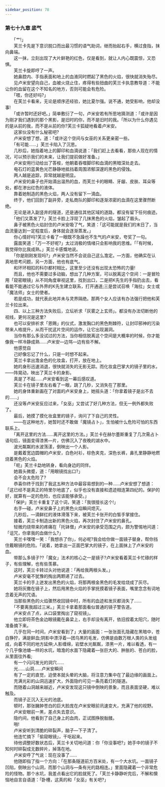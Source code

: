 ```yaml
---
sidebar_position: 78
---
```

### 第七十九章 底气  


　　「艹!」  
　　芙兰卡先是下意识脱口而出最习惯的语气助词，继而抬起右手，横过食指，抹向鼻端。  
　　这一抹，立刻出现了大片鲜艳的红色，仅是看到，就让人内心既震惊，又恐惧。  
　　芙兰卡旋即哼了一声。  
　　她鼻腔内、手指表面和地上的血液同时燃起了黑色的火焰，很快就消失殆尽。  
　　见卢米安望向自己，血被火烧止住，疼得有些扭曲的芙兰卡执意教导道：不能让你的血留在这个不知名的地方，否则可能会有危险。  
　　「喂，你还好吗?」  
　　在芙兰卡看来，无论是顺序还经验，她比夏尔强。说不通，她受影响，他却没事!  
　　「或许暂时还好吧。」简单敷衍了一句，卢米安若有所思地猜测道：「或许是因为刚才我们遇到的那个黑影，是旧时的你，而不是旧时的我。「所以为什么你遇见的是从前的我，而不是从前的你?芙兰卡狐疑地看着卢米安。  
　　这家伙没有什么秘密吧?  
　　卢米安想了想，道：「或许这个空间与女巫的关系更亲密一些。  
　　「有可能……」芙兰卡陷入了沉思。  
　　几秒后，她指着地上的脚印和血滴说道：「我们赶上去看看，那些人现在的情况，可以预示我们的未来，让我们提前做好准备。」  
　　卢米安用行动给出了答桉，他朝着吞噬脚印和血滴的黑暗深处走去。  
　　电石灯的蓝黄色光芒静静地抵挡着周围浓郁深邃的黑色的侵蚀。  
　　两人越是追踪，异常就越是明显。  
　　卢米安的鼻子也开始滴出温热的血，而芙兰卡的眼睛、牙龈、皮肤、耳朵等处，都在渗出红色的液体。  
　　靠着她制造的黑色火焰，两人没有留下一滴血。  
　　终于，他们回到了副井旁，走私商队的脚印和逐渐浓密的血滴在这里骤然断绝。  
　　无论是进入副竖井的隧道，还是通往其他区域的道路，都没有留下任何痕迹。  
　　「他们又蒸发了?」芙兰卡脸上浮现了几抹黑色的火焰，皱起了眉头。  
　　鼻子被黑色火焰封住的卢米安吸了气，笑道：「这可能就是我们的末日了，当血流量达到一定程度后，身体就会逐渐蒸发。」  
　　你心情好吗?芙兰卡看了一眼既不急躁也不生气的卢米安，夸奖了一句。  
　　露面笑道：「万一不好呢?」太过消极的情绪只会影响我的思维。「「有时候，我觉得你比我成熟。」芙兰卡感慨地说。  
　　「你是刚刚发现吗?」卢米安当然不会说自己这么澹定。—方面，他确实在认真地思考问题，另一方面，他也有底气。  
　　和环环相扣的科尔都村相比，这里至少还没有出现太恐怖的力量!  
　　而且，他也不需要过多动脑，想出了几种方案，可以脱离这个空间：一是冒险用「窥密眼镜」从不同角度审视这里，找到出口，二是把K先生的手指扔出去，看看能不能通过它与外界的K先生建立联系，打开通道;三是尝试召唤「海拉」女士或「魔法师」女士的使者。  
　　若是成功，就代表此地并未与灵界隔绝。那两个女人应该有办法强行把他和芙兰卡拉出来。  
　　四、以上三种方法失败后，立坛祈求「灰雾之上玄师」。都没有办法切断他的视线，更何况是这里?  
　　也可以安排祈求「恩赐」的仪式，激发胸口的黑色荆棘符，让封印邪神的污染带来人格提升，从而干扰这片空间的运作，让它出现漏洞。  
　　当你有那么多没试过的方法，当你相信脱离这个空间是大概率的时候，你才能像我一样冷静成熟……卢米安—边骂—边有些不解。  
　　他感觉自  
　　己好像忘记了什么，只是一时想不起来。  
　　芙兰卡拿出澹金色的化妆盒，打开，放在地上。  
　　她的身形迅速消退，很快就消失的无影无踪。而化妆盒巴掌大的镜子里的水，——阵晃动，映出了芙兰卡的身影。  
　　真是了不起……卢米安看到这一幕后感叹道。  
　　芙兰卡在镜子里左右看了一眼，跳了几秒，又消失在了那里。  
　　她的身体重新画在了对面的卢米安身上，她摇头道：「你拿着镜子是出不去的……」  
　　还没等卢米安反应过来，「女巫」又尝试了好几种方法，但无一例外都失败了。  
　　最后，她摸了摸化妆盒里的镜子，询问了下自己的灵性。  
　　——在这种地方，她暂时还不敢做「魔镜占卜」，生怕被什么危险可怕的东西联系上。  
　　「离开这里的方法……离开这里的方法。」芙兰卡在赫尔墨斯重复了几次需占卜语句后，镜面变得漆黑—片，仿佛沉入了夜晚的湖水中。  
　　波光粼粼的水波荡漾，倒映出一个人影。  
　　是戴着宽边圆帽的卢米安，白色衬衫，棕色夹克，深色长裤，鼻孔里静静地燃烧着黑色的火焰。  
　　「呃」芙兰卡勐地转身，看向身边的同伴。  
　　她眉头微蹙，道：「用眼镜找出口?」  
　　会不会太危险了?  
　　恭喜你终于找到了我这五种方法中最容易想到的—种……卢米安想了想道：「这已经不是真正的特里尔地底了，似乎也没有直接和遗迹相连第四纪的。保护的好，就算有—定的危险，也应该能够承受。」  
　　「保护」芙兰卡重复了这个词，笑道：「我很擅长这个!」  
　　右手—碰，卢米安鼻子上的黑色火焰瞬间熄灭。  
　　几秒后，—滴鲜红的液体滑落下来，被芙兰卡张开的白皙手掌接住。  
　　接着，芙兰卡制造出新的黑色火焰，再次封住了卢米安的鼻孔。  
　　轻微灼烧带来的疼痛在「托钵僧」卢米安的承受范围之内，颇为警惕地问道：「诅咒，你拿我的血做什么?」  
　　芙兰卡嘿嘿一笑：「我想杀了你」，何必呢?我会给你做一面镜子替身，帮你挡住戴眼镜的危险。「说着，她拿出一正面巴掌大的镜子，在上面抹上了卢米安的血。  
　　带那么多镜子??「魔女」法术的核心之一是镜子?卢米安看着芙兰卡忙碌的样子，有些理解，也有些羡慕。  
　　这时，芙兰卡转过头对他说道：「再给我两根头发。」  
　　卢米安毫不犹豫的掏出两颗递了过去。  
　　芙兰卡的手上迸发出黑色的火焰，将那两根金黑色的毛发给烧成了灰尽。  
　　她将灰撒在镜子上，然后用黑色火焰的手掌抚摸着镜子表面，嘴里念念有词地念着无声的咒语。  
　　当那些黑色的火焰骤然收回镜中时，所有的血迹和发灰都消失了……  
　　「不要离我超过三米。」芙兰卡拿着那面看似普通的镜子警告道。  
　　卢米安点了点，从口袋里掏出了窥视镜」。  
　　他立即将茶色金边眼镜戴在鼻梁上，右手却没有离开，依旧捏着太阳穴，随时准备摘下来。  
　　几乎在同一时间，卢米安看到了」大量的画面：一张张面孔隐藏在黑暗中，苍白狰狞，满是鲜血;阴影中漂浮着—团乌黑的毛发，仿佛是由数万根人类的头发组成，向着不同的地方延伸;人影缠绵，岩壁水光粼粼，漆黑一片，难以看透，有一个几乎像池塘—样的水坑，暗澹的水面下隐藏着—张巨大的、肿胀的、苍白的脸，从里面往外看;  
　　有一个闪闪发光的洞穴……  
　　光……山洞……卢米安瞬间  
　　有了一定的直觉，迫使本就头晕的大脑，将注意力集中在了最边缘的画面上。  
　　充满光彩的山洞迅速扩大，外面隐约可见一条亮着灯的隧道。  
　　而随着山洞越来越近，卢米安发现这只镜中倒映的景象，而且表面坚硬，难以触及。  
　　而镜子正沉入无光的池底。  
　　顿时，那张臃肿苍白的巨大脸庞在卢米安眼前讯速变大，充满了他的视野。  
　　卢米安眼前一黑，差点失去意识。  
　　隐约间，他看到了自己身上的血肉，正试图挣脱骷髅。  
　　啪!  
　　卢米安听到清脆的碎裂声，脑子—下子清了。  
　　他连忙摘下「偷窥眼镜」，干呕起来。  
　　待他调整好数状态后，芙兰卡关切地问道：你「你没事吧?」她手中的镜子不知何时碎裂成无数碎片，掉落在地。  
　　卢米安呼了气说：现在没事了……  
　　他随即指了指一个方向：「在那条隧道前方百米处，有一个大水坑。一面镜子凹陷，倒映出个山洞，而那个山洞与—条有光的路相连。」里面隐藏着一个非常危险的怪物。那个水坑，我差点看出它的脸就死了。「芙兰卡静静听完后，不解和懊恼地自言自语道：「卧槽，这真的和「女巫」有关吧?」  
